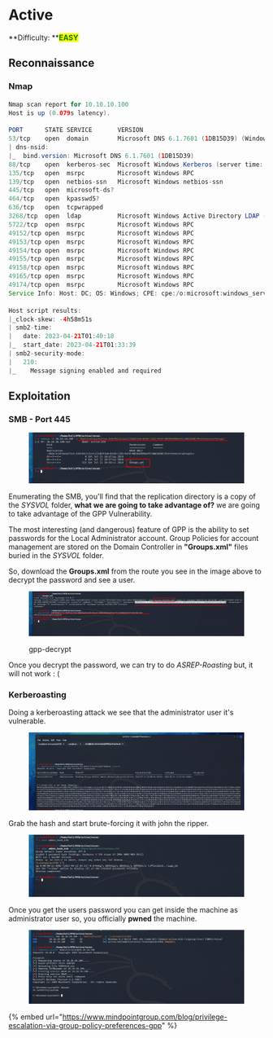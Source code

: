 # Active

**Difficulty: **<mark style="color:green;">**EASY**</mark>

## Reconnaissance

### Nmap

```java
Nmap scan report for 10.10.10.100
Host is up (0.079s latency).

PORT      STATE SERVICE       VERSION
53/tcp    open  domain        Microsoft DNS 6.1.7601 (1DB15D39) (Windows Server 2008 R2 SP1)
| dns-nsid: 
|_  bind.version: Microsoft DNS 6.1.7601 (1DB15D39)
88/tcp    open  kerberos-sec  Microsoft Windows Kerberos (server time: 2023-04-21 01:39:19Z)
135/tcp   open  msrpc         Microsoft Windows RPC
139/tcp   open  netbios-ssn   Microsoft Windows netbios-ssn
445/tcp   open  microsoft-ds?
464/tcp   open  kpasswd5?
636/tcp   open  tcpwrapped
3268/tcp  open  ldap          Microsoft Windows Active Directory LDAP (Domain: active.htb, Site: Default-First-Site-Name)
5722/tcp  open  msrpc         Microsoft Windows RPC
49152/tcp open  msrpc         Microsoft Windows RPC
49153/tcp open  msrpc         Microsoft Windows RPC
49154/tcp open  msrpc         Microsoft Windows RPC
49155/tcp open  msrpc         Microsoft Windows RPC
49158/tcp open  msrpc         Microsoft Windows RPC
49165/tcp open  msrpc         Microsoft Windows RPC
49174/tcp open  msrpc         Microsoft Windows RPC
Service Info: Host: DC; OS: Windows; CPE: cpe:/o:microsoft:windows_server_2008:r2:sp1, cpe:/o:microsoft:windows

Host script results:
|_clock-skew: -4h58m51s
| smb2-time: 
|   date: 2023-04-21T01:40:18
|_  start_date: 2023-04-21T01:33:39
| smb2-security-mode: 
|   210: 
|_    Message signing enabled and required
```

## Exploitation

### SMB - Port 445

<figure><img src="../../../../.gitbook/assets/Groups-xml.png" alt=""><figcaption></figcaption></figure>

Enumerating the SMB, you'll find that the replication directory is a copy of the _SYSVOL_ folder, **what we are going to take advantage of?** we are going to take advantage of the GPP Vulnerability.

The most interesting (and dangerous) feature of GPP is the ability to set passwords for the Local Administrator account. Group Policies for account management are stored on the Domain Controller in **"Groups.xml"** files buried in the _SYSVOL_ folder.

So, download the **Groups.xml** from the route you see in the image above to decrypt the password and see a user.&#x20;

<figure><img src="../../../../.gitbook/assets/gpp-decrypt.png" alt=""><figcaption><p>gpp-decrypt</p></figcaption></figure>

Once you decrypt the password, we can try to do _ASREP-Roasting_ but, it will not work : (

### Kerberoasting

Doing a kerberoasting attack we see that the administrator user it's vulnerable.&#x20;

<figure><img src="../../../../.gitbook/assets/kerberoasting_admin_acc.png" alt=""><figcaption></figcaption></figure>

Grab the hash and start brute-forcing it with john the ripper.

<figure><img src="../../../../.gitbook/assets/admin_pass.png" alt=""><figcaption></figcaption></figure>

Once you get the users password you can get inside the machine as administrator user so, you officially **pwned** the machine.

<figure><img src="../../../../.gitbook/assets/ganing_access.png" alt=""><figcaption></figcaption></figure>

{% embed url="https://www.mindpointgroup.com/blog/privilege-escalation-via-group-policy-preferences-gpp" %}
